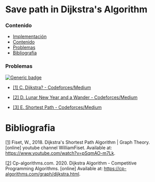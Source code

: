 # Save path in Dijkstra's Algorithm

### Contenido

* [Implementación](#)
* [Contenido](#contenido)
* [Problemas](#problemas)
* [Bibliografia](#bibliografia)

### Problemas

[![Generic badge](https://img.shields.io/badge/Codeforces-Medium-yellow.svg)](https://codeforces.com/problemset)

* [[1] C. Dijkstra? - Codeforces/Medium](https://codeforces.com/problemset/problem/20/C)

* [[2] D. Lunar New Year and a Wander - Codeforces/Medium](https://codeforces.com/problemset/problem/1106/D)

* [[3] E. Shortest Path - Codeforces/Medium](https://codeforces.com/problemset/problem/59/E)

# Bibliografia

[[1]](https://www.youtube.com/watch?v=pSqmAO-m7Lk) Fiset, W., 2018. Dijkstra's Shortest Path Algorithm | Graph Theory. [online] youtube channel WilliamFiset. Available at: https://www.youtube.com/watch?v=pSqmAO-m7Lk.

[[2]](https://cp-algorithms.com/graph/dijkstra.html) Cp-algorithms.com. 2020. Dijkstra Algorithm - Competitive Programming Algorithms. [online] Available at: https://cp-algorithms.com/graph/dijkstra.html.